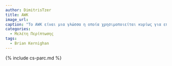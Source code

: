 ```yaml
---
author: DimitrisTzer
title: AWK
image_url:
caption: "Το AWK είναι μια γλώσσα η οποία χρησιμοποιείται κυρίως για επεξεργασία κειμένου, αναφορά και ανάλυση δεδομένων.Είναι μια γλώσσα δέσμης ενεργειών που βασίζεται σε δεδομένα και αποτελείται από ένα σύνολο ενεργειών που πρέπει να ληφθούν σε ροές δεδομένων κειμένου - είτε εκτελούνται απευθείας σε αρχεία είτε χρησιμοποιούνται ως μέρος μιας διοχέτευσης(pipeline) - για σκοπούς εξαγωγής ή μετατροπής κειμένου.Η γλώσσα υποστηρίζει τύπους δεδομένων, συμβολοσειρές, πίνακες, κανονικές εκφράσεις και είναι προεγκατεστημένη στις περισσότερες διανομές Linux.Δημιουργήθηκε στα εργαστήρια Bell τη δεκαετία του 1970 από τους Alfred Aho, Peter Weinberger, και Brian Kernighan."
categories:
  - Μελέτη Περίπτωσης
tags:
  - Brian Kernighan
---
```


{% include cs-parc.md %}
